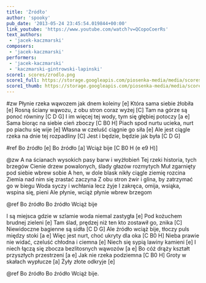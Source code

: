 ```yaml
---
title: 'Źródło'
author: 'spooky'
pub_date: '2013-05-24 23:45:54.019844+00:00'
link_youtube: 'https://www.youtube.com/watch?v=QCopoCoerRs'
text_authors:
 - 'jacek-kaczmarski'
composers:
 - 'jacek-kaczmarski'
performers:
 - 'jacek-kaczmarski'
 - 'kaczmarski-gintrowski-lapinski'
score1: scores/zrodlo.png
score1_full: https://storage.googleapis.com/piosenka-media/media/scores/zrodlo.png
score1_thumb: https://storage.googleapis.com/piosenka-media/media/scores/zrodlo.png.180x0_q85_upscale.jpg
---
```


#zw
Płynie rzeka wąwozem jak dnem koleiny [e]
Która sama siebie żłobiła [e]
Rosną ściany wąwozu, z obu stron coraz wyżej [C]
Tam na górze są ponoć równiny [C D G]
I im więcej tej wody, tym się głębiej potoczy [a e]
Sama biorąc na siebie cień zboczy [C B0 H]
Piach spod nurtu ucieka, nurt po piachu się wije [e]
Własna w czeluść ciągnie go siła [e]
Ale jest ciągle rzeka na dnie tej rozpadliny [C]
Jest i będzie, będzie jak była [C D G]

#ref
Bo źródło [e]
Bo źródło [a]
Wciąż bije [C B0 H (e e9 H)]

@zw
A na ścianach wysokich pasy barw i wyżłobień
Tej rzeki historia, tych brzegów
Cienie drzew powalonych, ślady głazów rozmytych
Muł zgarnięty pod siebie wbrew sobie
A hen, w dole blask nikły ciągle ziemię rozcina
Ziemia nad nim się zrastać zaczyna
Z obu stron żwir i glina, by zatrzymać go w biegu
Woda syczy i wchłania lecz żyje
I zakręca, omija, wsiąka, wspina się, pieni
Ale płynie, wciąż płynie wbrew brzegom 

@ref
Bo źródło
Bo źródło
Wciąż bije

I są miejsca gdzie w szlamie woda niemal zastygła [e]
Pod kożuchem brudnej zieleni [e]
Tam ślad, prędzej niż ten kto zostawił go, znika [C]
Niewidoczne bagienne są sidła [C D G]
Ale źródło wciąż bije, tłoczy puls między stoki [a e]
Więc jest nurt, choć ukryty dla oka [C B0 H]
Nieba prawie nie widać, czeluść chłodna i ciemna [e]
Niech się sypią lawiny kamieni [e]
I niech łączą się zbocza bezlitosnych wąwozów [a e]
Bo cóż drąży kształt przyszłych przestrzeni [a e]
Jak nie rzeka podziemna [C B0 H]
Groty w skałach wypłucze [a]
Żyły złote odkryje [e]

@ref
Bo źródło
Bo źródło
Wciąż bije.